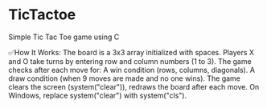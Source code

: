 # TicTactoe
Simple Tic Tac Toe game using C

✅How It Works:
The board is a 3x3 array initialized with spaces.
Players X and O take turns by entering row and column numbers (1 to 3).
The game checks after each move for:
A win condition (rows, columns, diagonals).
A draw condition (when 9 moves are made and no one wins).
The game clears the screen (system("clear")), redraws the board after each move.
On Windows, replace system("clear") with system("cls").
